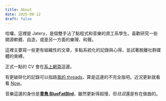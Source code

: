 ```yaml
---
title: About
date: 2025-08-12
draft: false
---
```


哈囉，這裡是 Jatery，是個雙手沾了點程式和音樂的資工系學生。喜歡研究一些開源軟體、自造，或是另一方面的樂理、和聲。

這裡主要寫一些更有組織性的文章，多點系統化的記錄與心得，並試著脫離社群媒體的束縛。

正式一點的 CV 會在[系上網頁](https://csie.ntu.edu.tw/~b12902049/)這邊。

有更破碎化的記錄可以指路[我的 threads](https://www.threads.com/@cyz_jatery)，算是這邊的不完全版吧。近況更新就看看 [Now](https://jatery.github.io/now/)。

音樂這邊的身份是[**青雋 BlueFatBIrd**](https://www.youtube.com/@bluefatbird)，雖然更新得超慢，但*估且*還是有在做曲的。